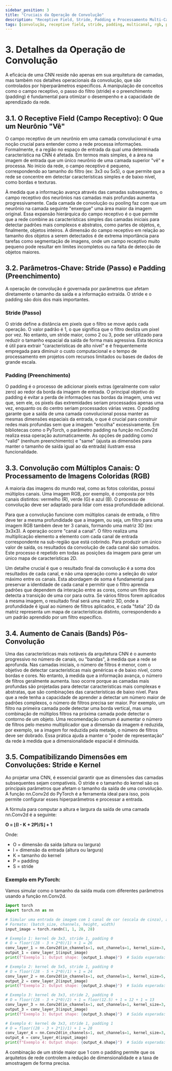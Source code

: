 ```yaml
---
sidebar_position: 3
title: "Cruciais da Operação de Convolução"
description: "Receptive Field, Stride, Padding e Processamento Multi-Canal"
tags: [convolução, receptive field, stride, padding, multicanal, rgb, parâmetros]
---
```


# 3. Detalhes da Operação de Convolução

A eficácia de uma CNN reside não apenas em sua arquitetura de camadas, mas também nos detalhes operacionais da convolução, que são controlados por hiperparâmetros específicos. A manipulação de conceitos como o campo receptivo, o passo do filtro (stride) e o preenchimento (padding) é fundamental para otimizar o desempenho e a capacidade de aprendizado da rede.

## 3.1. O Receptive Field (Campo Receptivo): O Que um Neurônio "Vê"

O campo receptivo de um neurônio em uma camada convolucional é uma noção crucial para entender como a rede processa informações. Formalmente, é a região no espaço de entrada da qual uma determinada característica na CNN é afetada. Em termos mais simples, é a área na imagem de entrada que um único neurônio de uma camada superior "vê" e processa. No início da rede, o campo receptivo é pequeno, correspondendo ao tamanho do filtro (ex: 3x3 ou 5x5), o que permite que a rede se concentre em detectar características simples e de baixo nível, como bordas e texturas.

À medida que a informação avança através das camadas subsequentes, o campo receptivo dos neurônios nas camadas mais profundas aumenta progressivamente. Cada camada de convolução ou pooling faz com que um neurônio na camada seguinte "enxergue" uma área maior da imagem original. Essa expansão hierárquica do campo receptivo é o que permite que a rede combine as características simples das camadas iniciais para detectar padrões mais complexos e abstratos, como partes de objetos, e, finalmente, objetos inteiros. A dimensão do campo receptivo em relação ao tamanho dos objetos a serem detectados é de extrema importância para tarefas como segmentação de imagens, onde um campo receptivo muito pequeno pode resultar em limites incompletos ou na falta de detecção de objetos maiores.

## 3.2. Parâmetros-Chave: Stride (Passo) e Padding (Preenchimento)

A operação de convolução é governada por parâmetros que afetam diretamente o tamanho da saída e a informação extraída. O stride e o padding são dois dos mais importantes.

### Stride (Passo)

O stride define a distância em pixels que o filtro se move após cada operação. O valor padrão é 1, o que significa que o filtro desliza um pixel por vez. No entanto, um stride maior, como 2 ou 3, pode ser utilizado para reduzir o tamanho espacial da saída de forma mais agressiva. Esta técnica é útil para extrair "características de alto nível" e é frequentemente empregada para diminuir o custo computacional e o tempo de processamento em projetos com recursos limitados ou bases de dados de grande escala.

### Padding (Preenchimento)

O padding é o processo de adicionar pixels extras (geralmente com valor zero) ao redor da borda da imagem de entrada. O principal objetivo do padding é evitar a perda de informações nas bordas da imagem, uma vez que, sem ele, os pixels das extremidades seriam processados apenas uma vez, enquanto os do centro seriam processados várias vezes. O padding garante que a saída de uma camada convolucional possa manter as mesmas dimensões espaciais da entrada, o que é crucial para construir redes mais profundas sem que a imagem "encolha" excessivamente. Em bibliotecas como o PyTorch, o parâmetro padding na função nn.Conv2d realiza essa operação automaticamente. As opções de padding como "valid" (nenhum preenchimento) e "same" (ajusta as dimensões para manter o tamanho de saída igual ao da entrada) ilustram essa funcionalidade.

## 3.3. Convolução com Múltiplos Canais: O Processamento de Imagens Coloridas (RGB)

A maioria das imagens do mundo real, como as fotos coloridas, possui múltiplos canais. Uma imagem RGB, por exemplo, é composta por três canais distintos: vermelho (R), verde (G) e azul (B). O processo de convolução deve ser adaptado para lidar com essa profundidade adicional.

Para que a convolução funcione com múltiplos canais de entrada, o filtro deve ter a mesma profundidade que a imagem, ou seja, um filtro para uma imagem RGB também deve ter 3 canais, formando uma matriz 3D (ex: 3x3x3). A operação ocorre "canal a canal". O filtro realiza uma multiplicação elemento a elemento com cada canal de entrada correspondente na sub-região que está cobrindo. Para produzir um único valor de saída, os resultados da convolução de cada canal são somados. Este processo é repetido em todas as posições da imagem para gerar um único mapa de características 2D.

Um detalhe crucial é que o resultado final da convolução é a soma dos resultados de cada canal, e não uma operação como a seleção do valor máximo entre os canais. Esta abordagem de soma é fundamental para preservar a identidade de cada canal e permitir que o filtro aprenda padrões que dependem da interação entre as cores, como um filtro que detecta a transição de uma cor para outra. Se vários filtros forem aplicados à mesma imagem, o resultado final será uma matriz 3D, onde a profundidade é igual ao número de filtros aplicados, e cada "fatia" 2D da matriz representa um mapa de características distinto, correspondendo a um padrão aprendido por um filtro específico.

## 3.4. Aumento de Canais (Bands) Pós-Convolução

Uma das características mais notáveis da arquitetura CNN é o aumento progressivo no número de canais, ou "bandas", à medida que a rede se aprofunda. Nas camadas iniciais, o número de filtros é menor, com o objetivo de detectar características mais genéricas e de baixo nível, como bordas e cores. No entanto, à medida que a informação avança, o número de filtros geralmente aumenta. Isso ocorre porque as camadas mais profundas são projetadas para detectar características mais complexas e abstratas, que são combinações das características de baixo nível. Para que a rede tenha a capacidade de aprender a detectar um número maior de padrões complexos, o número de filtros precisa ser maior. Por exemplo, um filtro na primeira camada pode detectar uma borda vertical, mas uma combinação de múltiplos filtros na próxima camada pode detectar o contorno de um objeto. Uma recomendação comum é aumentar o número de filtros pelo mesmo multiplicador que a dimensão da imagem é reduzida, por exemplo, se a imagem for reduzida pela metade, o número de filtros deve ser dobrado. Essa prática ajuda a manter o "poder de representação" da rede à medida que a dimensionalidade espacial é diminuída.

## 3.5. Compatibilizando Dimensões em Convoluções: Stride e Kernel

Ao projetar uma CNN, é essencial garantir que as dimensões das camadas subsequentes sejam compatíveis. O stride e o tamanho do kernel são os principais parâmetros que afetam o tamanho da saída de uma convolução. A função nn.Conv2d do PyTorch é a ferramenta ideal para isso, pois permite configurar esses hiperparâmetros e processar a entrada.

A fórmula para computar a altura e largura da saída de uma camada nn.Conv2d é a seguinte:

**O = ⌊(I - K + 2P)/S⌋ + 1**

Onde:
- O = dimensão da saída (altura ou largura)
- I = dimensão da entrada (altura ou largura)
- K = tamanho do kernel
- P = padding
- S = stride

### Exemplo em PyTorch:

Vamos simular como o tamanho da saída muda com diferentes parâmetros usando a função nn.Conv2d.

```python
import torch
import torch.nn as nn

# Simular uma entrada de imagem com 1 canal de cor (escala de cinza), altura de 28 e largura de 28
# Formato: (batch_size, channels, height, width)
input_image = torch.randn(1, 1, 28, 28)

# Exemplo 1: kernel de 3x3, stride 1, padding 0
# O = floor((28 - 3 + 2*0)/1) + 1 = 26
conv_layer_1 = nn.Conv2d(in_channels=1, out_channels=1, kernel_size=3, stride=1, padding=0)
output_1 = conv_layer_1(input_image)
print(f"Exemplo 1: Output shape: {output_1.shape}")  # Saída esperada: torch.Size([1, 1, 26, 26])

# Exemplo 2: kernel de 5x5, stride 1, padding 0
# O = floor((28 - 5 + 2*0)/1) + 1 = 24
conv_layer_2 = nn.Conv2d(in_channels=1, out_channels=1, kernel_size=5, stride=1, padding=0)
output_2 = conv_layer_2(input_image)
print(f"Exemplo 2: Output shape: {output_2.shape}")  # Saída esperada: torch.Size([1, 1, 24, 24])

# Exemplo 3: kernel de 3x3, stride 2, padding 0
# O = floor((28 - 3 + 2*0)/2) + 1 = floor(12.5) + 1 = 12 + 1 = 13
conv_layer_3 = nn.Conv2d(in_channels=1, out_channels=1, kernel_size=3, stride=2, padding=0)
output_3 = conv_layer_3(input_image)
print(f"Exemplo 3: Output shape: {output_3.shape}")  # Saída esperada: torch.Size([1, 1, 13, 13])

# Exemplo 4: kernel de 3x3, stride 1, padding 1
# O = floor((28 - 3 + 2*1)/1) + 1 = 28
conv_layer_4 = nn.Conv2d(in_channels=1, out_channels=1, kernel_size=3, stride=1, padding=1)
output_4 = conv_layer_4(input_image)
print(f"Exemplo 4: Output shape: {output_4.shape}")  # Saída esperada: torch.Size([1, 1, 28, 28])
```

A combinação de um stride maior que 1 com o padding permite que os arquitetos de rede controlem a redução de dimensionalidade e a taxa de amostragem de forma precisa.